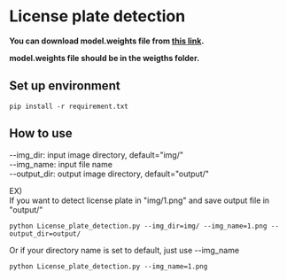 # License plate detection

**You can download model.weights file from [this link](https://drive.google.com/file/d/1vXjIoRWY0aIpYfhj3TnPUGdmJoHnWaOc/).**  

**model.weights file should be in the weigths folder.**  

## Set up environment  
`pip install -r requirement.txt`  


## How to use
--img_dir: input image directory, default="img/"  
--img_name: input file name  
--output_dir: output image directory, default="output/"  
  
EX)   
If you want to detect license plate in "img/1.png" and save output file in "output/"  
```
python License_plate_detection.py --img_dir=img/ --img_name=1.png --output_dir=output/
```

Or if your directory name is set to default, just use --img_name  
```
python License_plate_detection.py --img_name=1.png
```

